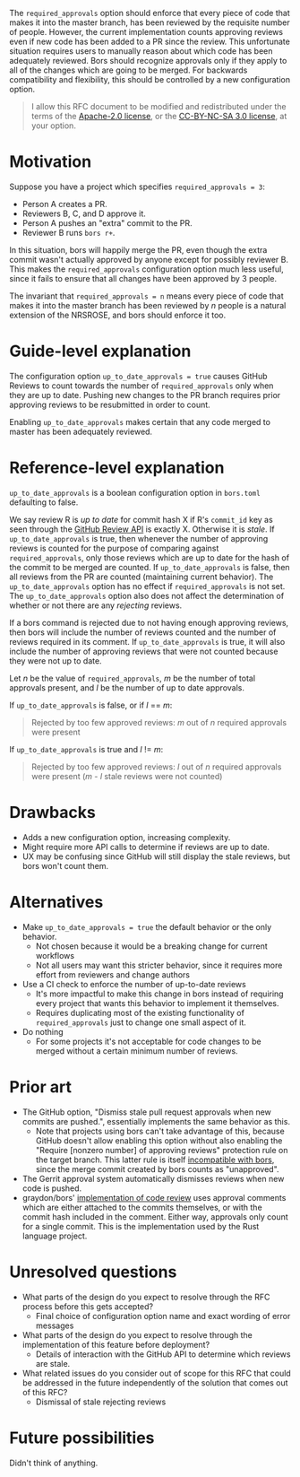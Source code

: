 The `required_approvals` option should enforce that every piece of code that makes it into the master branch, has been reviewed by the requisite number of people.  However, the current implementation counts approving reviews even if new code has been added to a PR since the review.  This unfortunate situation requires users to manually reason about which code has been adequately reviewed.  Bors should recognize approvals only if they apply to all of the changes which are going to be merged.  For backwards compatibility and flexibility, this should be controlled by a new configuration option.

> I allow this RFC document to be modified and redistributed under the terms of the [Apache-2.0 license](http://www.apache.org/licenses/LICENSE-2.0), or the [CC-BY-NC-SA 3.0 license](http://creativecommons.org/licenses/by-nc-sa/3.0/deed.en_US), at your option.

# Motivation

Suppose you have a project which specifies `required_approvals = 3`:

* Person A creates a PR.
* Reviewers B, C, and D approve it.
* Person A pushes an "extra" commit to the PR.
* Reviewer B runs `bors r+`.

In this situation, bors will happily merge the PR, even though the extra commit wasn't actually approved by anyone except for possibly reviewer B.  This makes the `required_approvals` configuration option much less useful, since it fails to ensure that all changes have been approved by 3 people.

The invariant that `required_approvals = n` means every piece of code that makes it into the master branch has been reviewed by _n_ people is a natural extension of the NRSROSE, and bors should enforce it too.

# Guide-level explanation

The configuration option `up_to_date_approvals = true` causes GitHub Reviews to count towards the number of `required_approvals` only when they are up to date.  Pushing new changes to the PR branch requires prior approving reviews to be resubmitted in order to count.

Enabling `up_to_date_approvals` makes certain that any code merged to master has been adequately reviewed.

# Reference-level explanation

`up_to_date_approvals` is a boolean configuration option in `bors.toml` defaulting to false.

We say review R is *up to date* for commit hash X if R's `commit_id` key as seen through the [GitHub Review API](https://developer.github.com/v3/pulls/reviews/) is exactly X.  Otherwise it is *stale*.  If `up_to_date_approvals` is true, then whenever the number of approving reviews is counted for the purpose of comparing against `required_approvals`, only those reviews which are up to date for the hash of the commit to be merged are counted.  If `up_to_date_approvals` is false, then all reviews from the PR are counted (maintaining current behavior).  The `up_to_date_approvals` option has no effect if `required_approvals` is not set.  The `up_to_date_approvals` option also does not affect the determination of whether or not there are any _rejecting_ reviews.

If a bors command is rejected due to not having enough approving reviews, then bors will include the number of reviews counted and the number of reviews required in its comment.  If `up_to_date_approvals` is true, it will also include the number of approving reviews that were not counted because they were not up to date.

Let _n_ be the value of `required_approvals`, _m_ be the number of total approvals present, and _l_ be the number of up to date approvals.

If `up_to_date_approvals` is false, or if _l_ == _m_:

> Rejected by too few approved reviews: _m_ out of _n_ required approvals were present

If `up_to_date_approvals` is true and _l_ != _m_:

> Rejected by too few approved reviews: _l_ out of _n_ required approvals were present (_m_ - _l_ stale reviews were not counted)

# Drawbacks

* Adds a new configuration option, increasing complexity.
* Might require more API calls to determine if reviews are up to date.
* UX may be confusing since GitHub will still display the stale reviews, but bors won't count them.

# Alternatives

* Make `up_to_date_approvals = true` the default behavior or the only behavior.
  * Not chosen because it would be a breaking change for current workflows
  * Not all users may want this stricter behavior, since it requires more effort from reviewers and change authors
* Use a CI check to enforce the number of up-to-date reviews
  * It's more impactful to make this change in bors instead of requiring every project that wants this behavior to implement it themselves.
  * Requires duplicating most of the existing functionality of `required_approvals` just to change one small aspect of it.
* Do nothing
  * For some projects it's not acceptable for code changes to be merged without a certain minimum number of reviews.

# Prior art

* The GitHub option, "Dismiss stale pull request approvals when new commits are pushed.", essentially implements the same behavior as this.
  * Note that projects using bors can't take advantage of this, because GitHub doesn't allow enabling this option without also enabling the "Require [nonzero number] of approving reviews" protection rule on the target branch.  This latter rule is itself [incompatible with bors](https://bors.tech/documentation/getting-started/#if-it-doesnt-work), since the merge commit created by bors counts as "unapproved".
* The Gerrit approval system automatically dismisses reviews when new code is pushed.
* graydon/bors' [implementation of code review](https://github.com/graydon/bors/blob/a6b07e6a876a312997eb241805bccb1b7899be95/bors.py#L321-L341) uses approval comments which are either attached to the commits themselves, or with the commit hash included in the comment.  Either way, approvals only count for a single commit.  This is the implementation used by the Rust language project.

# Unresolved questions

* What parts of the design do you expect to resolve through the RFC process before this gets accepted?
  * Final choice of configuration option name and exact wording of error messages
* What parts of the design do you expect to resolve through the implementation of this feature before deployment?
  * Details of interaction with the GitHub API to determine which reviews are stale.
* What related issues do you consider out of scope for this RFC that could be addressed in the future independently of the solution that comes out of this RFC?
  * Dismissal of stale rejecting reviews

# Future possibilities

Didn't think of anything.
